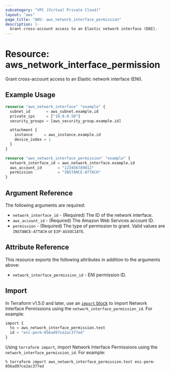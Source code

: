 ```yaml
---
subcategory: "VPC (Virtual Private Cloud)"
layout: "aws"
page_title: "AWS: aws_network_interface_permission"
description: |-
  Grant cross-account access to an Elastic network interface (ENI).
---
```


# Resource: aws_network_interface_permission

Grant cross-account access to an Elastic network interface (ENI).

## Example Usage

```terraform
resource "aws_network_interface" "example" {
  subnet_id       = aws_subnet.example.id
  private_ips     = ["10.0.0.50"]
  security_groups = [aws_security_group.example.id]

  attachment {
    instance     = aws_instance.example.id
    device_index = 1
  }
}

resource "aws_network_interface_permission" "example" {
  network_interface_id = aws_network_interface.example.id
  aws_account_id       = "123456789012"
  permission           = "INSTANCE-ATTACH"
}
```

## Argument Reference

The following arguments are required:

* `network_interface_id` - (Required) The ID of the network interface.
* `aws_account_id` - (Required) The Amazon Web Services account ID.
* `permission` - (Required) The type of permission to grant. Valid values are `INSTANCE-ATTACH` or `EIP-ASSOCIATE`.

## Attribute Reference

This resource exports the following attributes in addition to the arguments above:

* `network_interface_permission_id` - ENI permission ID.

## Import

In Terraform v1.5.0 and later, use an [`import` block](https://developer.hashicorp.com/terraform/language/import) to import Network Interface Permissions using the `network_interface_permission_id`. For example:

```terraform
import {
  to = aws_network_interface_permission.test
  id = "eni-perm-056ad97ce2ac377ed"
}
```

Using `terraform import`, import Network Interface Permissions using the `network_interface_permission_id`. For example:

```console
% terraform import aws_network_interface_permission.test eni-perm-056ad97ce2ac377ed
```
